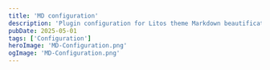 ```yaml
---
title: 'MD configuration'
description: 'Plugin configuration for Litos theme Markdown beautification'
pubDate: 2025-05-01
tags: ['Configuration']
heroImage: 'MD-Configuration.png'
ogImage: 'MD-Configuration.png'
---
```


